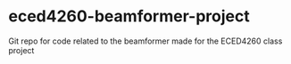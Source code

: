# eced4260-beamformer-project
Git repo for code related to the beamformer made for the ECED4260 class project
